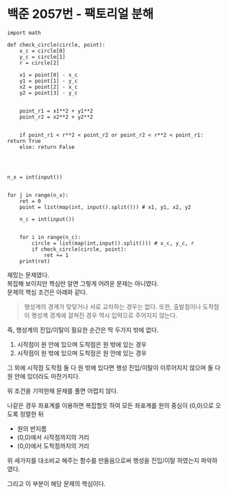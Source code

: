 # 백준 2057번 - 팩토리얼 분해  

```
import math 

def check_circle(circle, point):
    x_c = circle[0]
    y_c = circle[1]
    r = circle[2]

    x1 = point[0] - x_c
    y1 = point[1] - y_c
    x2 = point[2] - x_c
    y2 = point[3] - y_c


    point_r1 = x1**2 + y1**2
    point_r2 = x2**2 + y2**2


    if point_r1 < r**2 < point_r2 or point_r2 < r**2 < point_r1: return True
    else: return False




n_x = int(input())


for j in range(n_x):
    ret = 0
    point = list(map(int, input().split())) # x1, y1, x2, y2

    n_c = int(input())

    
    for i in range(n_c):
        circle = list(map(int,input().split())) # x_c, y_c, r
        if check_circle(circle, point):
            ret += 1
    print(ret)
```

재밌는 문제였다.  
복잡해 보이지만 핵심만 알면 그렇게 어려운 문제는 아니였다.  
문제의 핵심 조건은 아래와 같다.
> 행성계의 경계가 맞닿거나 서로 교차하는 경우는 없다. 또한, 출발점이나 도착점이 행성계 경계에 걸쳐진 경우 역시 입력으로 주어지지 않는다.

즉, 행성계의 진입/이탈이 필요한 순간은 딱 두가지 밖에 없다.
1. 시작점이 원 안에 있으며 도착점은 원 밖에 있는 경우
2. 시작점이 원 밖에 있으며 도착점은 원 안에 있는 경우

그 외에 시작점 도착점 둘 다 원 밖에 있다면 행성 진입/이탈이 이루어지지 않으며
둘 다 원 안에 있더라도 마찬가지다.

위 조건을 기억한채 문제를 풀면 어렵지 않다.


나같은 경우 좌표계를 이용하면 복잡할듯 하여
모든 좌표계를 원의 중심이 (0,0)으로 오도록 정렬한 뒤
* 원의 반지름
* (0,0)에서 시작점까지의 거리
* (0,0)에서 도착점까지의 거리

위 세가지를 대소비교 해주는 함수를 만들음으로써 행성을 진입/이탈 하였는지 파악하였다.

그리고 이 부분이 해당 문제의 핵심이다.